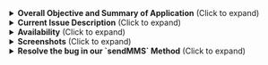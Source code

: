 <details>
  <summary><strong>Overall Objective and Summary of Application</strong> (Click to expand)</summary>

  <br>

  **The owner's overall objective of the application is to obtain the ability to select and send today's updated pictures and details of top choice cars via MMS to potential customers on any given day.**
  
  **GitHub Copilot Application Summary:** This is what Copilot sees currently.

  The Value Cars application is an Android app designed to manage car data and contacts. It includes the following features:

  1. **CSV File Processing**: Allows users to select and process a CSV file containing car data.  
  2. **Displaying Car Data**: Displays the processed car data in a RecyclerView.  
  3. **Contact Management**: Fetches and displays contact groups and their contacts from the user's device.  
  4. **Permissions Handling**: Manages permissions for reading contacts and sending SMS/MMS.  
  5. **Broadcast Receivers**: Handles updates on CSV processing progress and displays errors if any occur.

**References**:
1. `activity_send_message.xml`
2. `activity_main.xml`
3. `SendMessageActivity.java`
4. `MainActivity.java`

</details>

<details>
  <summary><strong>Current Issue Description</strong> (Click to expand)</summary>

The `SendMMS` method initiated from within the `SendMessageActivity.java` that has been copied to this public repository at  
[https://github.com/tpoffice1/testing1](https://github.com/tpoffice1/testing1)

It isn't working correctly and we need to figure out the best way to test it together.

According to the prior developer who apparently doesn't want to answer questions now said "only Google can fix it"

I don't yet fully understand what is happening on the developer's side, and he has some logistical problems that prevent him from being in front of a computer and online when needed.

He doesn't respond now when I send him messages and I think he is just stuck.

He mentioned that the workaround is to find or write another API, which seems dangerous to me from a personal security standpoint.  

I don't want there to be anything in the code that interacts directly with my account until it is running on my phone only, and I explicitly select the Google account for it to work with.  

I need additional eyes on what is broken within the `sendMMS` method perhaps using the recommended troubleshooting method that Co-Pilot mentions as depicted in the shared public version of the repository code in question.

If you are ok with the online payment terms of $3 per successful session and would like to see how it goes, then send me a link with audio and screensharing and let's try to solve this one

</details>

<details>
  <summary><strong>Availability</strong> (Click to expand)</summary>

My day usually starts at 7:30 a.m. Central Time https://time.is/CT.  It usually doesn't take me more than 30 minutes to get back home for screensharing at virtually anytime during my daylight hours and my current time is always accurately reflected here https://time.is/CT

</details>

<details>
  <summary><strong>Screenshots</strong> (Click to expand)</summary>

  **Screen 1:** This screen allows the user to bring up a list of data sources by clicking on the purple button for the approved data processing action.  
  ![Screen 1](https://github.com/user-attachments/assets/752c8659-e666-4274-84e8-37a2bc432031)

  **Screen 2:** This screen allows the user to select which data is to be processed from the selected list.  
  | ![Screen 2](https://github.com/user-attachments/assets/ff5b5c5a-da9d-4739-97e5-5e2772eebd02) |
  |---|

  **Screen 3:** The code that produces this screen has been temporarily commented out for the purpose of testing the SendMMS method.

  **Screen 4:** This screen allows the user to select up to twelve images from within each of the seven groups of cars showing.  
  ![Screen 4](https://github.com/user-attachments/assets/7998fadc-6858-468c-884c-f73c7e0d7ada)

  **Screen 5:** This screen allows the user to confirm selected images from here, select contacts from one of the contact groups, and then type a message before sending the selected pictures to the potential customer.  
  | ![Screen 5](https://github.com/user-attachments/assets/9ea7e461-b105-42f6-a2de-b2cf5ae3241b) |
  |---|

</details>

<details>
  <summary><strong>Resolve the bug in our `sendMMS` Method</strong> (Click to expand)</summary>

We developed the code to get the current default messaging. We now have the ability to select which SMS application to use, but sending MMS is still not working. The problem that if the google messaging app is selected, then it still returns null

To address the issue of sending MMS when the Google Messaging app is selected, ensure that the `sendMMS` method is correctly implemented and that the `Transaction` class is properly configured. Here is a step-by-step approach:

1. **Check Default SMS App**: Ensure that your app is set as the default SMS app before sending MMS.
2. **Handle Null Return**: Add checks to handle cases where the Google Messaging app might return null.

### Updated `sendMMS` Method

```java
private void sendMMS(ArrayList<Bitmap> images) {
    if (!Telephony.Sms.getDefaultSmsPackage(this).equals(getPackageName())) {
        Intent intent = new Intent(Telephony.Sms.Intents.ACTION_CHANGE_DEFAULT);
        intent.putExtra(Telephony.Sms.Intents.EXTRA_PACKAGE_NAME, getPackageName());
        default_launcher.launch(intent);
        return; // Exit the method to wait for the user to set the default SMS app
    }

    ArrayList<Uri> imageUris = new ArrayList<>();
    for (Bitmap bitmap : images) {
        Uri imageUri = getUri(this, bitmap, "test");
        if (imageUri != null) {
            imageUris.add(imageUri);
        } else {
            Log.e("sendMMS", "Failed to get URI for image");
        }
    }

    if (ContextCompat.checkSelfPermission(this, Manifest.permission.SEND_SMS) == PackageManager.PERMISSION_GRANTED) {
        Log.d("Permission -- MMS-- granted", "Granted");

        mThreadManager.execute(new Runnable() {
            @Override
            public void run() {
                Log.d("ThreadPool/MMSManager", "Trying to send MMS.");
                com.klinker.android.send_message.Settings sendSettings = new com.klinker.android.send_message.Settings();
                sendSettings.setMmsc(mSettings.getMmsc());
                sendSettings.setProxy(mSettings.getProxy());
                sendSettings.setPort(mSettings.getPort());
                sendSettings.setUseSystemSending(true);

                Transaction transaction = new Transaction(getApplicationContext(), sendSettings);

                Message message = new Message("Check out this image!", phonenumber);
                message.setSave(false);

                for (Uri uri : imageUris) {
                    message.addImage(uri);
                }

                transaction.sendNewMessage(message, Transaction.NO_THREAD_ID);
                Log.d("Permission[1] -- MMS-- granted", "Granted");
            }
        });
    } else {
        requestPermissionLauncher.launch(Manifest.permission.SEND_SMS);
    }
}
```

### `getUri` Method

Ensure the `getUri` method correctly saves the bitmap and returns the `Uri`.

```java
public Uri getUri(Context context, Bitmap bitmap, String displayName) {
    File directory = new File(context.getExternalFilesDir(Environment.DIRECTORY_PICTURES), "MMS");
    if (!directory.exists()) {
        directory.mkdirs();
    }

    File file = new File(directory, displayName + ".png");
    try (FileOutputStream out = new FileOutputStream(file)) {
        bitmap.compress(Bitmap.CompressFormat.PNG, 100, out);
    } catch (IOException e) {
        e.printStackTrace();
        return null; // Return null if there is an error
    }

    return FileProvider.getUriForFile(context, context.getPackageName() + ".provider", file);
}
```

### `FileProvider` Configuration in `AndroidManifest.xml`

Ensure the `FileProvider` is correctly configured.

```xml
<provider
    android:name="androidx.core.content.FileProvider"
    android:authorities="${applicationId}.provider"
    android:exported="false"
    android:grantUriPermissions="true">
    <meta-data
        android:name="android.support.FILE_PROVIDER_PATHS"
        android:resource="@xml/file_paths" />
</provider>
```

### `file_paths.xml`

Create `res/xml/file_paths.xml` to define the file paths.

```xml
<paths xmlns:android="http://schemas.android.com/apk/res/android">
    <external-path name="external_files" path="." />
</paths>
```

These steps should help ensure that the `sendMMS` method works correctly, even when the Google Messaging app is selected.

## Additional Debugging  
- Ensure that `imageUri` correctly points to the image file and that the file exists.  
- If the issue persists, check the Logcat for any error messages that might provide more insight into the problem.

</details>
